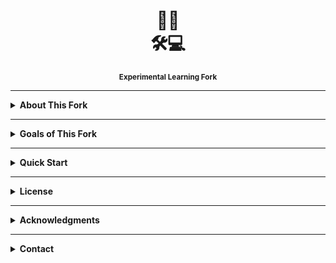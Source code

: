 <!-- markdownlint-disable first-line-h1 -->
<!-- markdownlint-disable html -->
<!-- markdownlint-disable no-duplicate-header -->

<div align="center">
  <h1 style="font-size:"6rem"">🤖📖<br>🛠️💻</h1>
  <sub><strong>Experimental Learning Fork</strong></sub>
</div>

---

<details>
<summary><strong>About This Fork</strong></summary>

This is a **personal fork** of the official [DeepSeek-V3](https://github.com/deepseek-ai/DeepSeek-V3) repository, created as a **learning project** to explore and experiment with large language models (LLMs) in local development environments. It is **not intended for production use** and comes with no guarantees of stability or performance.

**⚠️ Important Warning:**
This repository is a **side project** and should be used **at your own risk**. For stable, reliable, and officially supported implementations, please use the official [DeepSeek-V3 repository](https://github.com/deepseek-ai/DeepSeek-V3).

</details>

---

<details>
<summary><strong>Goals of This Fork</strong></summary>

- **Learning**: To deepen my understanding of LLMs, their architectures, and deployment in local/VM environments.
- **Experimentation**: To explore optimizations and adaptations for lightweight, local use.
- **Community Contribution**: To share insights and learnings with others in the open-source community.

</details>

---

<details>
<summary><strong>Quick Start</strong></summary>

For detailed instructions on setting up and running the model, refer to the official [DeepSeek-V3 README](https://github.com/deepseek-ai/DeepSeek-V3). This fork may include experimental changes, so proceed with caution.

</details>

---

<details>
<summary><strong>License</strong></summary>

This repository is licensed under the [MIT License](LICENSE-CODE). The use of DeepSeek-V3 models is subject to the [Model License](LICENSE-MODEL).

</details>

---

<details>
<summary><strong>Acknowledgments</strong></summary>

This project is based on the incredible work of the [DeepSeek-AI team](https://github.com/deepseek-ai). Special thanks to them for open-sourcing their research and models.

</details>

---

<details>
<summary><strong>Contact</strong></summary>

If you have questions or feedback, feel free to open an issue or reach out. However, for official support, please contact the [DeepSeek-AI team](https://www.deepseek.com/).

</details>
